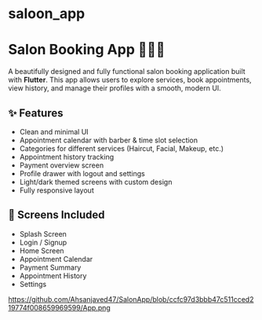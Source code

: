 # saloon_app

# Salon Booking App 💇‍♂️💅

A beautifully designed and fully functional salon booking application built with **Flutter**. This app allows users to explore services, book appointments, view history, and manage their profiles with a smooth, modern UI.


## ✨ Features

- Clean and minimal UI
- Appointment calendar with barber & time slot selection
- Categories for different services (Haircut, Facial, Makeup, etc.)
- Appointment history tracking
- Payment overview screen
- Profile drawer with logout and settings
- Light/dark themed screens with custom design
- Fully responsive layout



## 📱 Screens Included

- Splash Screen  
- Login / Signup  
- Home Screen  
- Appointment Calendar  
- Payment Summary  
- Appointment History  
- Settings  



https://github.com/Ahsanjaved47/SalonApp/blob/ccfc97d3bbb47c511cced219774f008659969599/App.png
